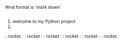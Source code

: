 #md format is 'mark down'

##


1. welcome to my Python project 
2.

: rocket :
: rocket :
: rocket :
: rocket :
: rocket :
: rocket :


